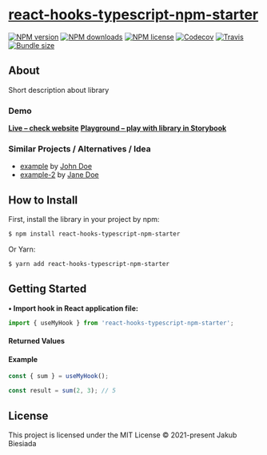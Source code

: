 # [react-hooks-typescript-npm-starter](https://github.com/the-mes/react-hooks-typescript-npm-starter)

[![NPM version](https://img.shields.io/npm/v/react-hooks-typescript-npm-starter?style=flat-square)](https://www.npmjs.com/package/react-hooks-typescript-npm-starter)
[![NPM downloads](https://img.shields.io/npm/dm/react-hooks-typescript-npm-starter?style=flat-square)](https://www.npmjs.com/package/react-hooks-typescript-npm-starter)
[![NPM license](https://img.shields.io/npm/l/react-hooks-typescript-npm-starter?style=flat-square)](https://www.npmjs.com/package/react-hooks-typescript-npm-starter)
[![Codecov](https://img.shields.io/codecov/c/github/the-mes/react-hooks-typescript-npm-starter?style=flat-square)](https://codecov.io/gh/the-mes/react-hooks-typescript-npm-starter)
[![Travis](https://img.shields.io/travis/the-mes/react-hooks-typescript-npm-starter/master?style=flat-square)](https://travis-ci.org/the-mes/react-hooks-typescript-npm-starter)
[![Bundle size](https://img.shields.io/bundlephobia/min/react-hooks-typescript-npm-starter?style=flat-square)](https://bundlephobia.com/result?p=react-hooks-typescript-npm-starter)

## About

Short description about library

### Demo

**[Live – check website](#)**
**[Playground – play with library in Storybook](#)**

### Similar Projects / Alternatives / Idea

- [example](#) by [John Doe](#)
- [example-2](#) by [Jane Doe](#)

## How to Install

First, install the library in your project by npm:

```sh
$ npm install react-hooks-typescript-npm-starter
```

Or Yarn:

```sh
$ yarn add react-hooks-typescript-npm-starter
```

## Getting Started

**• Import hook in React application file:**

```js
import { useMyHook } from 'react-hooks-typescript-npm-starter';
```

#### Returned Values

#### Example

```js
const { sum } = useMyHook();

const result = sum(2, 3); // 5
```

## License

This project is licensed under the MIT License © 2021-present Jakub Biesiada
